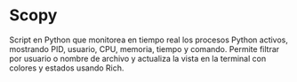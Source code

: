 # Scopy
Script en Python que monitorea en tiempo real los procesos Python activos, mostrando PID, usuario, CPU, memoria, tiempo y comando. Permite filtrar por usuario o nombre de archivo y actualiza la vista en la terminal con colores y estados usando Rich.
